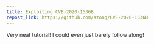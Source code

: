 ```yaml
---
title: Exploiting CVE-2020-15368
repost_link: https://github.com/stong/CVE-2020-15368
---
```


Very neat tutorial! I could even just barely follow along!
